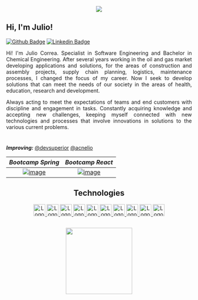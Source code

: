 <div align="center">
<image src="https://user-images.githubusercontent.com/95655712/180702478-fd6dcb4c-50dc-46b9-8bed-08ffdf647464.png">

</div>

## Hi, I'm Julio!

[![Github Badge](https://user-images.githubusercontent.com/95655712/180698186-8c6f9b0a-f5cb-4e23-b8c4-fbd2b2724059.png)](https://github.com/Jota-Erre-JR/)
[![Linkedin Badge](https://user-images.githubusercontent.com/95655712/180694025-8b30fd71-d1ad-427d-8cd6-c128fbb4c004.png)](https://www.linkedin.com/in/julio-cesar-correa/)
 
<div align="justify">
Hi! I'm Julio Correa. Specialist in Software Engineering and Bachelor in Chemical Engineering. After several years working in the oil and gas market developing applications and solutions, for the areas of construction and assembly projects, supply chain planning, logistics, maintenance processes, I changed the focus of my career. Now I seek to develop solutions that can meet the needs of our society in the areas of health, education, research and development.

Always acting to meet the expectations of teams and end customers with discipline and engagement in tasks. Constantly acquiring knowledge and accepting new challenges, keeping myself connected with new technologies and processes that involve innovations in solutions to the various current problems.
</div><h1 align="center"></h1>

 
***Improving:*** [@devsuperior](https://devsuperior.com.br/) [@acnelio](https://github.com/acenelio)

| ***Bootcamp Spring***  | ***Bootcamp React***  |
| :---: | :---: |
| [![image](https://user-images.githubusercontent.com/95655712/180681376-59b94281-84dd-4806-ade3-350adb3e61d9.png)](https://devsuperior.com.br/bootcamp-spring) |[![image](https://user-images.githubusercontent.com/95655712/180681989-4a008249-32e6-45f6-96c4-10c6d23baf08.png)](https://devsuperior.com.br/bootcamp-react) |

<h2 align="center">Technologies</h2>
<p align="center">

<a href="https://www.javascript.com/">
    <img height="32" src="https://cdn.jsdelivr.net/gh/devicons/devicon/icons/javascript/javascript-original.svg" alt="Logo do Javascript"/>
</a>
<a href="https://developer.mozilla.org/en-US/docs/Web/HTML">
    <img height="32" src="https://cdn.jsdelivr.net/gh/devicons/devicon/icons/html5/html5-original-wordmark.svg" alt="Logo do HTML"/>
</a>
<a href="https://www.w3schools.com/cssref/default.asp">
    <img height="32" src="https://cdn.jsdelivr.net/gh/devicons/devicon/icons/css3/css3-original-wordmark.svg" alt="Logo do CSS"/>
</a>
<a href="https://www.oracle.com/java/technologies/javase-documentation.html">
    <img height="32" src="https://cdn.jsdelivr.net/gh/devicons/devicon/icons/java/java-original.svg" alt="Logo do Java">
</a>
<a href="https://spring.io/">
    <img height="32" src="https://user-images.githubusercontent.com/95655712/180702959-c14f7ebb-b22e-411f-b971-439edfa77b74.png" alt="Logo do Spring"/>
</a>
<a href="https://www.mysql.com/">
    <img height="32" src="https://cdn.jsdelivr.net/gh/devicons/devicon/icons/mysql/mysql-original.svg" alt="Logo do MySQL">
</a>
<a href="https://www.postgresql.org/docs/14/index.html">
    <img height="32" src="https://cdn.jsdelivr.net/gh/devicons/devicon/icons/postgresql/postgresql-original.svg" alt="Logo do Postgres"/>
</a>
<a href="https://git-scm.com/">
   <img height="32" src="https://cdn.jsdelivr.net/gh/devicons/devicon/icons/git/git-original.svg" alt="Logo do Javascript"/>
</a>
<a href="https://docs.docker.com/get-started/overview/">
    <img height="32" src="https://cdn.jsdelivr.net/gh/devicons/devicon/icons/docker/docker-original.svg" alt="Logo do Docker">
</a>
<a href="https://pt-br.reactjs.org/">
    <img height="32" src="https://user-images.githubusercontent.com/95655712/180701754-72eeac75-0b8a-4231-ab74-953e38977626.png" alt="Logo do React">
</a>
 </p>
 
 
##

<div align="center">
  <a href="https://github.com/Jota-Erre-JR/">
  <img height="180em" src="https://github-readme-stats.vercel.app/api/top-langs/?username=Jota-Erre-JR&layout=compact&langs_count=7&theme=dracula"/>
    </div>

